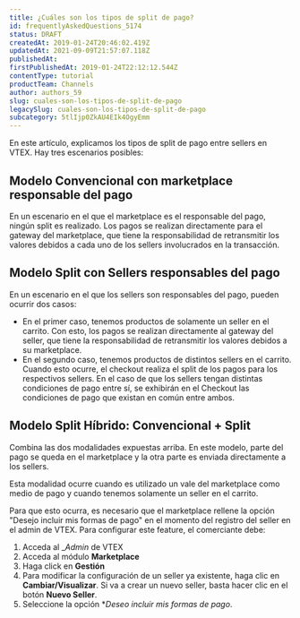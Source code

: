 ```yaml
---
title: ¿Cuáles son los tipos de split de pago?
id: frequentlyAskedQuestions_5174
status: DRAFT
createdAt: 2019-01-24T20:46:02.419Z
updatedAt: 2021-09-09T21:57:07.118Z
publishedAt: 
firstPublishedAt: 2019-01-24T22:12:12.544Z
contentType: tutorial
productTeam: Channels
author: authors_59
slug: cuales-son-los-tipos-de-split-de-pago
legacySlug: cuales-son-los-tipos-de-split-de-pago
subcategory: 5tlIjp0ZkAU4EIk4OgyEmm
---
```


En este artículo, explicamos los tipos de split de pago entre sellers en VTEX. Hay tres escenarios posibles:

## Modelo Convencional con marketplace responsable del pago

En un escenario en el que el marketplace es el responsable del pago, ningún split es realizado. Los pagos se realizan directamente para el gateway del marketplace, que tiene la responsabilidad de retransmitir los valores debidos a cada uno de los sellers involucrados en la transacción.

## Modelo Split con Sellers responsables del pago

En un escenario en el que los sellers son responsables del pago, pueden ocurrir dos casos:

- En el primer caso, tenemos productos de solamente un seller en el carrito. Con esto, los pagos se realizan directamente al gateway del seller, que tiene la responsabilidad de retransmitir los valores debidos a su marketplace.
- En el segundo caso, tenemos productos de distintos sellers en el carrito. Cuando esto ocurre, el checkout realiza el split de los pagos para los respectivos sellers. En el caso de que los sellers tengan distintas condiciones de pago entre sí, se exhibirán en el Checkout las condiciones de pago que existan en común entre ambos.

## Modelo Split Híbrido: Convencional + Split

Combina las dos modalidades expuestas arriba. En este modelo, parte del pago se queda en el marketplace y la otra parte es enviada directamente a los sellers. 

Esta modalidad ocurre cuando es utilizado un vale del marketplace como medio de pago y cuando tenemos solamente un seller en el carrito. 

Para que esto ocurra, es necesario que el marketplace rellene la opción "Desejo incluir mis formas de pago" en el momento del registro del seller en el admin de VTEX. Para configurar este feature, el comerciante debe:

1. Acceda al __Admin_ de VTEX
2. Acceda al módulo __Marketplace__
3. Haga click en __Gestión__
4. Para modificar la configuración de un seller ya existente, haga clic en **Cambiar/Visualizar**. Si va a crear un nuevo seller, basta hacer clic en el botón **Nuevo Seller**.
5. Seleccione la opción **Deseo incluir mis formas de pago*.
